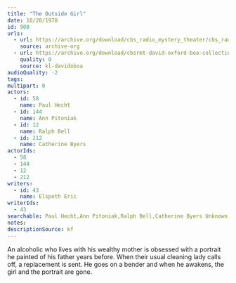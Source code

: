 ```yaml
---
title: "The Outside Girl"
date: 10/20/1978
id: 908
urls: 
  - url: https://archive.org/download/cbs_radio_mystery_theater/cbs_radio_mystery_theater-0901-0950.zip/cbs_radio_mystery_theater-0901-0950%2Fcbsrmt_0908_the_outside_girl.mp3
    source: archive-org
  - url: https://archive.org/download/cbsrmt-david-oxford-boa-collection/CBSRMT-781020-0908-The-Outside-Girl-(128-48)_WBBM-JE-{BoA}.mp3
    quality: 0
    source: kl-davidoboa
audioQuality: -2
tags: 
multipart: 0
actors:  
  - id: 58
    name: Paul Hecht  
  - id: 144
    name: Ann Pitoniak  
  - id: 12
    name: Ralph Bell  
  - id: 212
    name: Catherine Byers
actorIds:  
  - 58  
  - 144  
  - 12  
  - 212
writers:  
  - id: 43
    name: Elspeth Eric
writerIds:  
  - 43
searchable: Paul Hecht,Ann Pitoniak,Ralph Bell,Catherine Byers Unknown
notes: 
descriptionSource: kf
---
```

An alcoholic who lives with his wealthy mother is obsessed with a portrait he painted of his father years before. When their usual cleaning lady calls off, a replacement is sent. He goes on a bender and when he awakens, the girl and the portrait are gone.